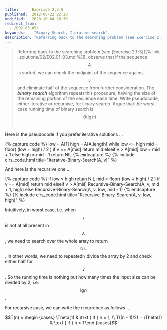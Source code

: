 ```yaml
---
title:      Exercise 2.3-5
published:  2012-08-22 22:20
modified:   2020-10-04 20:30
redirect_from:
  - /E02.03-05/
keywords:    "Binary Search, Iterative search"
description: "Referring back to the searching problem (see Exercise 2.1-3), observe that if the sequence A is sorted, we can check the midpoint of the sequence against v and eliminate half of the sequence from further consideration. The binary search algorithm repeats this procedure, halving the size of the remaining portion of the sequence each time."
---
```


> Referring back to the searching problem (see [Exercise 2.1-3]({% link _solutions/02/E02.01-03.md %})), observe that if the sequence $$A$$ is sorted, we can check the midpoint of the sequence against $$v$$ and eliminate half of the sequence from further consideration. The ***binary search*** algorithm repeats this procedure, halving the size of the remaining portion of the sequence each time. Write pseudocode, either iterative or recursive, for binary search. Argue that the worst-case running time of binary search is $$\Theta(\lg n)$$.

Here is the pseudocode if you prefer iterative solutions ...

{% capture code %}
low = A[1]
high = A[A.length]
while low <= high
    mid = floor( (low + high) / 2 )
    if v == A[mid]
        return mid
    elseif v > A[mid]
        low = mid + 1
    else
        high = mid - 1
return NIL
{% endcapture %}
{% include clrs_code.html title="Iterative-Binary-Search(A, v)" %}

And here is the recursive one ...

{% capture code %}
if low > high
    return NIL
mid = floor( (low + high) / 2 )
if v == A[mid]
    return mid
elseif v > A[mid]
    Recursive-Binary-Search(A, v, mid + 1, high)
else
    Recursive-Binary-Search(A, v, low, mid - 1)
{% endcapture %}
{% include clrs_code.html title="Recursive-Binary-Search(A, v, low, high)" %}

Intuitively, in worst case, i.e. when $$v$$ is not at all present in $$A$$, we need to search over the whole array to return $$\text {NIL}$$. In other words, we need to repeatedly divide the array by 2 and check either half for $$v$$. So the running time is nothing but how many times the input size can be divided by 2, i.e. $$\lg n$$.

For recursive case, we can write the recurrence as follows ...

$$T(n) = \begin {cases}
    \Theta(1)                   & \text { if } n = 1, \\
    T((n - 1)/2) + \Theta(1)    & \text { if } n > 1
\end {cases}$$

